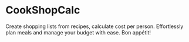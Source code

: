 # CookShopCalc
Create shopping lists from recipes, calculate cost per person. Effortlessly plan meals and manage your budget with ease. Bon appétit!
